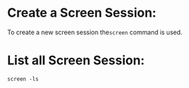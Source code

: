 # Create a Screen Session:
To create  a new screen session the`screen` command is used.

# List all Screen Session:
`screen -ls`

